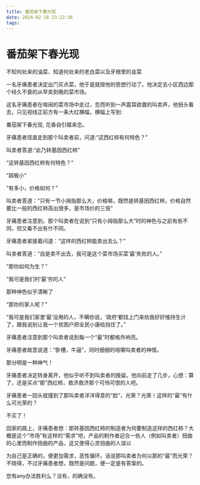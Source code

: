 ```yaml
---
title: 番茄架下春光现
date: 2024-02-18 23:22:36
tags:
---
```

# 番茄架下春光现
不知何处来的油菜、知道何处来的老白菜以及牙根里的韭菜

一名牙痛患者决定出门买点菜，他于是就按他的思想行动了。他决定去小区西边那个经久不衰的从早卖到晚的菜市场。

这名牙痛患者在喧闹的菜市场中走过，忽而听到一声震耳欲聋的叫卖声，他扭头看去，只见视线正前方有一条大红横幅，横幅上写到:

番茄架下春光现, 花香自引蝶来恋。

牙痛患者径直走到那个叫卖者前，问道:“这西红柿有何特色？”

叫卖者答道:“此乃转基因西红柿”

“这转基因西红柿有何特色？”

“超极小”

“有多小，价格如何？”

叫卖者答道：“只有一节小拇指那么大，价格嘛，既然是转基因西红柿，价格自然要比一般的西红柿高出很多，是市场价的三倍”

牙痛患者注意到，那个叫卖者在说到“只有小拇指那么大”时的神色与之前有些不同，但又看不出有什不同。

牙痛患者紧接着问道：“这样的西红柿能卖出去么？”

叫卖者答道：“自是卖不出去，我可是这个菜市场买菜‘最’失败的人。”

“那你如何为生？”

“我可是我们村‘最’穷的人”

那种神色似乎清晰了

“那你的家人呢？”

“我可是我们家里‘最’没用的人，不瞒你说，‘政府’都找上门来劝我好好维持生计了，跟我说别让我一个贫困户把全民小康给挡住了。”

牙痛患者注意到那个叫卖者说到每一个“最”时都格外响亮。

牙痛患者故意说道：“卧槽，牛逼”，同时细细的咀嚼叫卖者的神情。

那分明是一种神气！

牙痛患者决定转身离开，他似乎听不到叫卖者的挽留。他向前走了几步，心想：算了，还是买点“那”西红柿，救济救济那个可怜可恨的人吧。

牙痛患者一回头就撞到了那叫卖者洋洋得意的“脸”，光荣？光荣！这样的“最”有什么可光荣的？

不买了！

回家的路上，牙痛患者想：那转基因西红柿的制造者为何要制造这样的西红柿？大概是这个“市场”有这样的“需求”吧，产品的制作者迎合一些人（例如叫卖者）扭曲的心里而制作扭曲的产品，这又使得心灵扭曲的人误以

为自己是正确的，便更加需求，恶性循环。话说那叫卖者为何以那的“最”而光荣？不晓得，不过牙痛患者想，既然是问题，便一定是有答案的。

您有any办法胜利么？没有，的确没有。